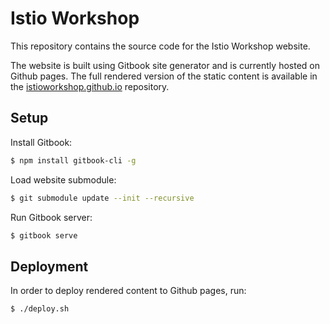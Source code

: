 # Istio Workshop

This repository contains the source code for the Istio Workshop website.

The website is built using Gitbook site generator and is currently hosted on Github pages. The full
rendered version of the static content is available in the
[istioworkshop.github.io](https://github.com/istioworkshop/istioworkshop.github.io) repository.

## Setup

Install Gitbook:

```bash
$ npm install gitbook-cli -g
```

Load website submodule:

```bash
$ git submodule update --init --recursive
```

Run Gitbook server:

```bash
$ gitbook serve
```

## Deployment

In order to deploy rendered content to Github pages, run:

```bash
$ ./deploy.sh
```
